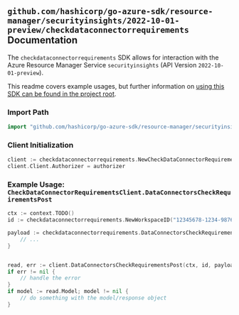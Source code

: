 
## `github.com/hashicorp/go-azure-sdk/resource-manager/securityinsights/2022-10-01-preview/checkdataconnectorrequirements` Documentation

The `checkdataconnectorrequirements` SDK allows for interaction with the Azure Resource Manager Service `securityinsights` (API Version `2022-10-01-preview`).

This readme covers example usages, but further information on [using this SDK can be found in the project root](https://github.com/hashicorp/go-azure-sdk/tree/main/docs).

### Import Path

```go
import "github.com/hashicorp/go-azure-sdk/resource-manager/securityinsights/2022-10-01-preview/checkdataconnectorrequirements"
```


### Client Initialization

```go
client := checkdataconnectorrequirements.NewCheckDataConnectorRequirementsClientWithBaseURI("https://management.azure.com")
client.Client.Authorizer = authorizer
```


### Example Usage: `CheckDataConnectorRequirementsClient.DataConnectorsCheckRequirementsPost`

```go
ctx := context.TODO()
id := checkdataconnectorrequirements.NewWorkspaceID("12345678-1234-9876-4563-123456789012", "example-resource-group", "workspaceValue")

payload := checkdataconnectorrequirements.DataConnectorsCheckRequirements{
	// ...
}


read, err := client.DataConnectorsCheckRequirementsPost(ctx, id, payload)
if err != nil {
	// handle the error
}
if model := read.Model; model != nil {
	// do something with the model/response object
}
```
